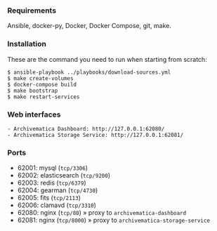 ### Requirements

Ansible, docker-py, Docker, Docker Compose, git, make.

### Installation

These are the command you need to run when starting from scratch:

    $ ansible-playbook ../playbooks/download-sources.yml
    $ make create-volumes
    $ docker-compose build
    $ make bootstrap
    $ make restart-services

### Web interfaces

    - Archivematica Dashboard: http://127.0.0.1:62080/
    - Archivematica Storage Service: http://127.0.0.1:62081/

### Ports

- 62001: mysql (`tcp/3306`)
- 62002: elasticsearch (`tcp/9200`)
- 62003: redis (`tcp/6379`)
- 62004: gearman (`tcp/4730`)
- 62005: fits (`tcp/2113`)
- 62006: clamavd (`tcp/3310`)
- 62080: nginx (`tcp/80`) » proxy to `archivematica-dashboard`
- 62081: nginx (`tcp/8000`) » proxy to `archivematica-storage-service`
